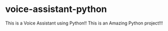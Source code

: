 # voice-assistant-python
This is a Voice Assistant using Python!!  This is an Amazing Python project!!!
